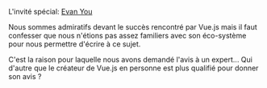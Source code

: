 L'invité spécial: [Evan You](https://twitter.com/youyuxi)

Nous sommes admiratifs devant le succès rencontré par Vue.js mais il faut confesser que nous n'étions pas assez familiers avec son éco-système pour nous permettre d'écrire à ce sujet.

C'est la raison pour laquelle nous avons demandé l'avis à un expert... Qui d'autre que le créateur de Vue.js en personne est plus qualifié pour donner son avis ?

